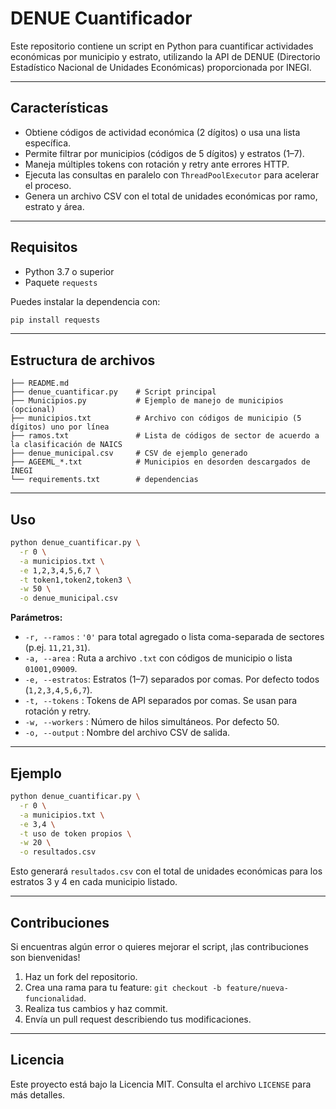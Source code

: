 # DENUE Cuantificador

Este repositorio contiene un script en Python para cuantificar actividades económicas por municipio y estrato, utilizando la API de DENUE (Directorio Estadístico Nacional de Unidades Económicas) proporcionada por INEGI.

---

## Características

* Obtiene códigos de actividad económica (2 dígitos) o usa una lista específica.
* Permite filtrar por municipios (códigos de 5 dígitos) y estratos (1–7).
* Maneja múltiples tokens con rotación y retry ante errores HTTP.
* Ejecuta las consultas en paralelo con `ThreadPoolExecutor` para acelerar el proceso.
* Genera un archivo CSV con el total de unidades económicas por ramo, estrato y área.

---

## Requisitos

* Python 3.7 o superior
* Paquete `requests`

Puedes instalar la dependencia con:

```bash
pip install requests
```

---

## Estructura de archivos

```text
├── README.md
├── denue_cuantificar.py    # Script principal
├── Municipios.py           # Ejemplo de manejo de municipios (opcional)
├── municipios.txt          # Archivo con códigos de municipio (5 dígitos) uno por línea
├── ramos.txt               # Lista de códigos de sector de acuerdo a la clasificación de NAICS
├── denue_municipal.csv     # CSV de ejemplo generado
├── AGEEML_*.txt            # Municipios en desorden descargados de INEGI
└── requirements.txt        # dependencias
```

---

## Uso

```bash
python denue_cuantificar.py \
  -r 0 \
  -a municipios.txt \
  -e 1,2,3,4,5,6,7 \
  -t token1,token2,token3 \
  -w 50 \
  -o denue_municipal.csv
```

**Parámetros:**

* `-r, --ramos`   : `'0'` para total agregado o lista coma-separada de sectores (p.ej. `11,21,31`).
* `-a, --area`    : Ruta a archivo `.txt` con códigos de municipio o lista `01001,09009`.
* `-e, --estratos`: Estratos (1–7) separados por comas. Por defecto todos (`1,2,3,4,5,6,7`).
* `-t, --tokens`  : Tokens de API separados por comas. Se usan para rotación y retry.
* `-w, --workers` : Número de hilos simultáneos. Por defecto 50.
* `-o, --output`  : Nombre del archivo CSV de salida.

---

## Ejemplo

```bash
python denue_cuantificar.py \
  -r 0 \
  -a municipios.txt \
  -e 3,4 \
  -t uso de token propios \
  -w 20 \
  -o resultados.csv
```

Esto generará `resultados.csv` con el total de unidades económicas para los estratos 3 y 4 en cada municipio listado.

---

## Contribuciones

Si encuentras algún error o quieres mejorar el script, ¡las contribuciones son bienvenidas!

1. Haz un fork del repositorio.
2. Crea una rama para tu feature: `git checkout -b feature/nueva-funcionalidad`.
3. Realiza tus cambios y haz commit.
4. Envía un pull request describiendo tus modificaciones.

---

## Licencia

Este proyecto está bajo la Licencia MIT. Consulta el archivo `LICENSE` para más detalles.

